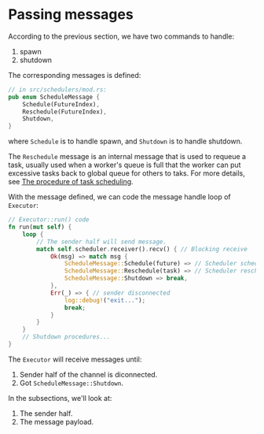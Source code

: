 # Passing messages

According to the previous section, we have two commands to handle:
1. spawn
2. shutdown

The corresponding messages is defined:
```rust
// in src/schedulers/mod.rs:
pub enum ScheduleMessage {
    Schedule(FutureIndex),
    Reschedule(FutureIndex),
    Shutdown,
}
```
where `Schedule` is to handle spawn, and `Shutdown` is to handle shutdown.

The `Reschedule` message is an internal message that is used to requeue a task, usually used when
a worker's queue is full that the worker can put excessive tasks back to global queue for others to taks.
For more details, see [The procedure of task scheduling](layer/trd/schedule_procedure.md).

With the message defined, we can code the message handle loop of `Executor`:
```rust
// Executor::run() code
fn run(mut self) {
    loop {
        // The sender half will send message.
        match self.scheduler.receiver().recv() { // Blocking receive
            Ok(msg) => match msg {
                ScheduleMessage::Schedule(future) => // Scheduler schedule future,
                ScheduleMessage::Reschedule(task) => // Scheduler reschedule task,
                ScheduleMessage::Shutdown => break,
            },
            Err(_) => { // sender disconnected
                log::debug!("exit...");
                break;
            }
        }
    }
    // Shutdown procedures...
}
```
The `Executor` will receive messages until:
1. Sender half of the channel is diconnected.
2. Got `ScheduleMessage::Shutdown`.

In the subsections, we'll look at:
1. The sender half.
2. The message payload.
